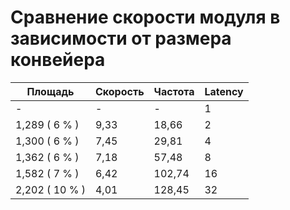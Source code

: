 # Сравнение скорости модуля в зависимости от размера конвейера

Площадь        | Скорость | Частота | Latency
---------------|----------|---------|---------
 -             | -        | -       | 1
1,289 ( 6 % )  | 9,33     | 18,66   | 2
1,300 ( 6 % )  | 7,45     | 29,81   | 4
1,362 ( 6 % )  | 7,18     | 57,48   | 8
1,582 ( 7 % )  | 6,42     | 102,74  | 16
2,202 ( 10 % ) | 4,01     | 128,45  | 32
